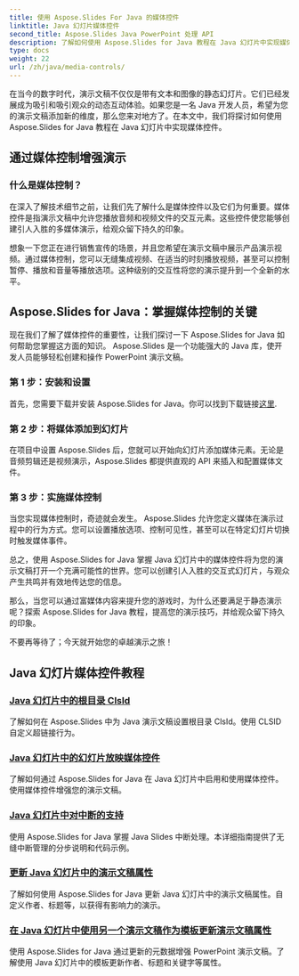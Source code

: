 ```yaml
---
title: 使用 Aspose.Slides For Java 的媒体控件
linktitle: Java 幻灯片媒体控件
second_title: Aspose.Slides Java PowerPoint 处理 API
description: 了解如何使用 Aspose.Slides for Java 教程在 Java 幻灯片中实现媒体控件。通过音频和视频无缝增强您的演示文稿。
type: docs
weight: 22
url: /zh/java/media-controls/
---
```


在当今的数字时代，演示文稿不仅仅是带有文本和图像的静态幻灯片。它们已经发展成为吸引和吸引观众的动态互动体验。如果您是一名 Java 开发人员，希望为您的演示文稿添加新的维度，那么您来对地方了。在本文中，我们将探讨如何使用 Aspose.Slides for Java 教程在 Java 幻灯片中实现媒体控件。

## 通过媒体控制增强演示

### 什么是媒体控制？

在深入了解技术细节之前，让我们先了解什么是媒体控件以及它们为何重要。媒体控件是指演示文稿中允许您播放音频和视频文件的交互元素。这些控件使您能够创建引人入胜的多媒体演示，给观众留下持久的印象。

想象一下您正在进行销售宣传的场景，并且您希望在演示文稿中展示产品演示视频。通过媒体控制，您可以无缝集成视频、在适当的时刻播放视频，甚至可以控制暂停、播放和音量等播放选项。这种级别的交互性将您的演示提升到一个全新的水平。

## Aspose.Slides for Java：掌握媒体控制的关键

现在我们了解了媒体控件的重要性，让我们探讨一下 Aspose.Slides for Java 如何帮助您掌握这方面的知识。 Aspose.Slides 是一个功能强大的 Java 库，使开发人员能够轻松创建和操作 PowerPoint 演示文稿。

### 第 1 步：安装和设置

首先，您需要下载并安装 Aspose.Slides for Java。你可以找到下载链接[这里](https://releases.aspose.com/slides/java/).

### 第 2 步：将媒体添加到幻灯片

在项目中设置 Aspose.Slides 后，您就可以开始向幻灯片添加媒体元素。无论是音频剪辑还是视频演示，Aspose.Slides 都提供直观的 API 来插入和配置媒体文件。

### 第 3 步：实施媒体控制

当您实现媒体控制时，奇迹就会发生。 Aspose.Slides 允许您定义媒体在演示过程中的行为方式。您可以设置播放选项、控制可见性，甚至可以在特定幻灯片切换时触发媒体事件。

总之，使用 Aspose.Slides for Java 掌握 Java 幻灯片中的媒体控件将为您的演示文稿打开一个充满可能性的世界。您可以创建引人入胜的交互式幻灯片，与观众产生共鸣并有效地传达您的信息。

那么，当您可以通过富媒体内容来提升您的游戏时，为什么还要满足于静态演示呢？探索 Aspose.Slides for Java 教程，提高您的演示技巧，并给观众留下持久的印象。

不要再等待了；今天就开始您的卓越演示之旅！

## Java 幻灯片媒体控件教程
### [Java 幻灯片中的根目录 ClsId](./root-directory-clsid-in-java-slides/)
了解如何在 Aspose.Slides 中为 Java 演示文稿设置根目录 ClsId。使用 CLSID 自定义超链接行为。
### [Java 幻灯片中的幻灯片放映媒体控件](./slide-show-media-controls-in-java-slides/)
了解如何通过 Aspose.Slides for Java 在 Java 幻灯片中启用和使用媒体控件。使用媒体控件增强您的演示文稿。
### [Java 幻灯片中对中断的支持](./support-for-interrupt-in-java-slides/)
使用 Aspose.Slides for Java 掌握 Java Slides 中断处理。本详细指南提供了无缝中断管理的分步说明和代码示例。
### [更新 Java 幻灯片中的演示文稿属性](./update-presentation-properties-in-java-slides/)
了解如何使用 Aspose.Slides for Java 更新 Java 幻灯片中的演示文稿属性。自定义作者、标题等，以获得有影响力的演示。
### [在 Java 幻灯片中使用另一个演示文稿作为模板更新演示文稿属性](./update-presentation-properties-using-another-presentation-as-a-template-in-java-slides/)
使用 Aspose.Slides for Java 通过更新的元数据增强 PowerPoint 演示文稿。了解使用 Java 幻灯片中的模板更新作者、标题和关键字等属性。